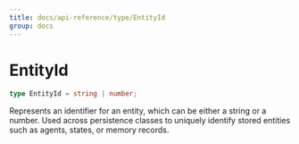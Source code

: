 ```yaml
---
title: docs/api-reference/type/EntityId
group: docs
---
```


# EntityId

```ts
type EntityId = string | number;
```

Represents an identifier for an entity, which can be either a string or a number.
Used across persistence classes to uniquely identify stored entities such as agents, states, or memory records.
